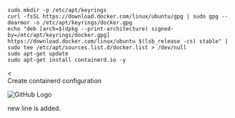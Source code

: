 


<div class="snippet-clipboard-content notranslate position-relative overflow-auto"><pre class="notranslate"><code>sudo mkdir -p /etc/apt/keyrings
curl -fsSL https://download.docker.com/linux/ubuntu/gpg | sudo gpg --dearmor -o /etc/apt/keyrings/docker.gpg
echo "deb [arch=$(dpkg --print-architecture) signed-by=/etc/apt/keyrings/docker.gpg] https://download.docker.com/linux/ubuntu $(lsb_release -cs) stable" | sudo tee /etc/apt/sources.list.d/docker.list &gt; /dev/null
sudo apt-get update
sudo apt-get install containerd.io -y
</code></pre><
    </clipboard-copy>
  </div></div>
Create containerd configuration

![GitHub Logo](https://github.com/favicon.ico)

new line is added.

